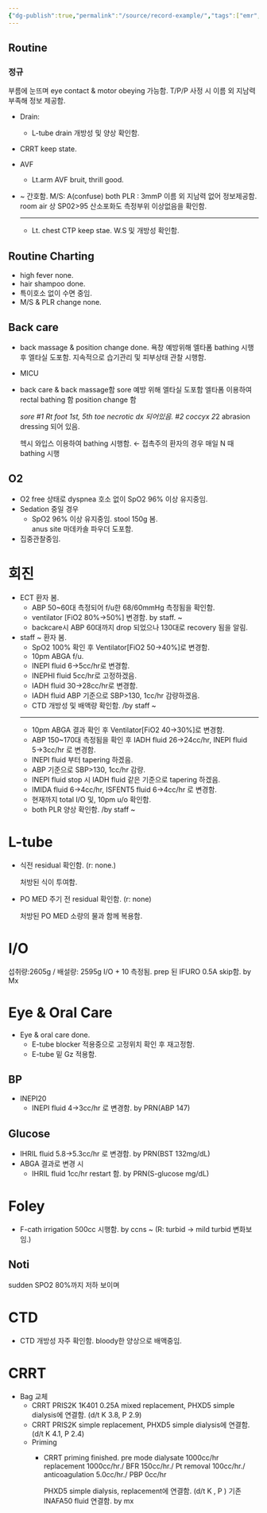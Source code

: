 ```yaml
---
{"dg-publish":true,"permalink":"/source/record-example/","tags":["emr","source"],"created":"2025-09-09T20:16:54.000+09:00","updated":"2025-10-28T18:53:28.416+09:00"}
---
```


## Routine
### 정규 
부름에 눈뜨며 eye contact & motor obeying 가능함. 
T/P/P 사정 시 이름 외 지남력 부족해 정보 제공함. 
- Drain: 
	- L-tube drain 개방성 및 양상 확인함. 
- CRRT keep state.
- AVF
	- Lt.arm AVF bruit, thrill good. 

- ~ 간호함. 
	  M/S: A(confuse)
	  both PLR : 3mmP 
	  이름 외 지남력 없어 정보제공함. 
	  room air 상 SP02>95
	  산소포화도 측정부위 이상없음을 확인함.
	- ---
	- Lt. chest CTP keep stae. W.S 및 개방성 확인함. 

## Routine Charting 
- high fever none. 
- hair shampoo done. 
- 특이호소 없이 수면 중임. 
- M/S & PLR change none. 

## Back care
- back massage & position change done. 
  욕창 예방위해 엘타폼 bathing 시행 후 엘타실 도포함. 
  지속적으로 습기관리 및 피부상태 관찰 시행함. 

- MICU
- back care & back massage함
  sore 예방 위해 엘타실 도포함 
  엘타폼 이용하여 rectal bathing 함
  position change 함
  
  *sore 
  #1 Rt foot 1st, 5th toe necrotic dx 되어있음.
  #2 coccyx 2*2 abrasion dressing 되어 있음. 
  
  헥시 와입스 이용하여 bathing 시행함.   ← 접촉주의 환자의 경우 매일 N 때 bathing 시행
## O2
- O2 free 상태로 dyspnea 호소 없이 SpO2 96% 이상 유지중임. 
- Sedation 중일 경우
	- SpO2 96% 이상 유지중임.
  stool 150g 봄.  
  anus site 마데카솔 파우더 도포함. 
- 집중관찰중임. 
# 회진
- ECT 환자 봄. 
	- ABP 50~60대 측정되어 f/u한 68/60mmHg 측정됨을 확인함. 
	- ventilator [FiO2 80%→50%] 변경함. by staff. ~
	- backcare시 ABP 60대까지 drop 되었으나 130대로 recovery 됨을 알림. 
- staff ~ 환자 봄. 
	- SpO2 100% 확인 후 Ventilator[FiO2 50→40%]로 변경함. 
	- 10pm ABGA f/u.
	- INEPI fluid 6→5cc/hr로 변경함. 
	- INEPHI fluid 5cc/hr로 고정하겠음. 
	- IADH fluid 30→28cc/hr로 변경함. 
	- IADH fluid ABP 기준으로 SBP>130, 1cc/hr 감량하겠음. 
	- CTD 개방성 및 배액량 확인함. /by staff ~
	- ---
	- 10pm ABGA 결과 확인 후 Ventilator[FiO2 40→30%]로 변경함. 
	- ABP 150~170대 측정됨을 확인 후 IADH fluid 26→24cc/hr, INEPI fluid 5→3cc/hr 로 변경함. 
	- INEPI fluid 부터 tapering 하겠음. 
	- ABP 기준으로 SBP>130, 1cc/hr 감량.
	- INEPI fluid stop 시 IADH fluid 같은 기준으로 tapering 하겠음. 
	- IMIDA fluid 6→4cc/hr, ISFENT5 fluid 6→4cc/hr 로 변경함. 
	- 현재까지 total I/O 및, 10pm u/o 확인함. 
	- both PLR 양상 확인함. /by staff ~

# L-tube
- 식전 residual 확인함. 
  (r: none.) 
  
  처방된 식이 투여함.
- PO MED 주기 전 residual 확인함. 
  (r: none)
  
  처방된 PO MED 소량의 물과 함께 복용함. 

# I/O
섭취량:2605g / 배설량: 2595g I/O + 10 측정됨. 
prep 된 IFURO 0.5A skip함. by Mx
# Eye & Oral Care
- Eye & oral care done. 
	- E-tube blocker 적용중으로 고정위치 확인 후 재고정함. 
	- E-tube 밑 Gz 적용함. 


## BP
- INEPI20
	- INEPI fluid 4→3cc/hr 로 변경함. by PRN(ABP 147)
## Glucose
- IHRIL fluid 5.8→5.3cc/hr 로 변경함. by PRN(BST 132mg/dL)
- ABGA 결과로 변경 시
	- IHRIL fluid 1cc/hr restart 함. by PRN(S-glucose mg/dL)

# Foley 
- F-cath irrigation 500cc 시행함. by ccns ~
  (R: turbid → mild turbid 변화보임.)

## Noti 
sudden SPO2 80%까지 저하 보이며



# CTD
- CTD 개방성 자주 확인함. 
  bloody한 양상으로 배액중임. 

# CRRT 
- Bag 교체 
	- CRRT
	  PRIS2K 1K401 0.25A mixed replacement, PHXD5 simple dialysis에 연결함. (d/t K 3.8, P 2.9) 
	- CRRT
	  PRIS2K simple replacement, PHXD5 simple dialysis에 연결함. (d/t K 4.1, P 2.4)
	- Priming
		- CRRT priming finished. 
		  pre mode
		  dialysate 1000cc/hr
		  replacement 1000cc/hr./
		  BFR 150cc/hr./
		  Pt removal 100cc/hr./
		  anticoagulation 5.0cc/hr./
		  PBP 0cc/hr 
		  
		  PHXD5 simple dialysis, replacement에 연결함. (d/t K , P )
		  기존 INAFA50 fluid 연결함. by mx 